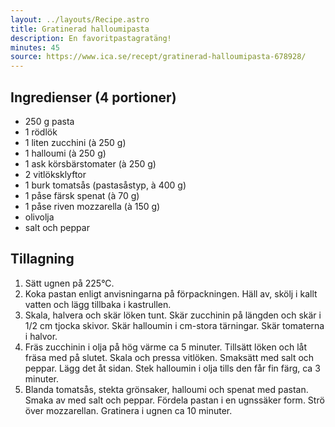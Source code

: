 ```yaml
---
layout: ../layouts/Recipe.astro
title: Gratinerad halloumipasta
description: En favoritpastagratäng!
minutes: 45
source: https://www.ica.se/recept/gratinerad-halloumipasta-678928/
---
```


## Ingredienser (4 portioner)

- 250 g pasta
- 1 rödlök
- 1 liten zucchini (à 250 g)
- 1 halloumi (à 250 g)
- 1 ask körsbärstomater (à 250 g)
- 2 vitlöksklyftor
- 1 burk tomatsås (pastasåstyp, à 400 g)
- 1 påse färsk spenat (à 70 g)
- 1 påse riven mozzarella (à 150 g)
- olivolja
- salt och peppar

## Tillagning

1. Sätt ugnen på 225°C.
1. Koka pastan enligt anvisningarna på förpackningen. Häll av, skölj i kallt
   vatten och lägg tillbaka i kastrullen.
1. Skala, halvera och skär löken tunt. Skär zucchinin på längden och skär i 1/2
   cm tjocka skivor. Skär halloumin i cm-stora tärningar. Skär tomaterna i
   halvor.
1. Fräs zucchinin i olja på hög värme ca 5 minuter. Tillsätt löken och låt fräsa
   med på slutet. Skala och pressa vitlöken. Smaksätt med salt och peppar. Lägg
   det åt sidan. Stek halloumin i olja tills den får fin färg, ca 3 minuter.
1. Blanda tomatsås, stekta grönsaker, halloumi och spenat med pastan. Smaka av
   med salt och peppar. Fördela pastan i en ugnssäker form. Strö över
   mozzarellan. Gratinera i ugnen ca 10 minuter.
